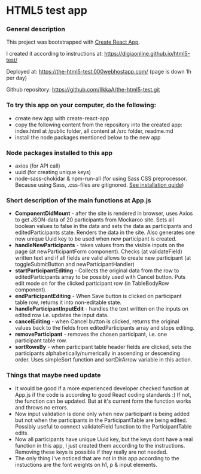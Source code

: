 # HTML5 test app

### General description
This project was bootstrapped with [Create React App](https://github.com/facebookincubator/create-react-app).

I created it according to instructions at: https://digiaonline.github.io/html5-test/

Deployed at: https://the-html5-test.000webhostapp.com/ (page is down 1h per day)

Github repository: https://github.com/IlkkaA/the-html5-test.git

### To try this app on your computer, do the following:

* create new app with create-react-app
* copy the following content from the repository into the created app: index.html at /public folder, all content at /src folder, readme.md
* install the node packages mentioned below to the new app

### Node packages installed to this app

* axios (for API call)
* uuid (for creating unique keys)
* node-sass-chokidar & npm-run-all (for using Sass CSS preprocessor. Because using Sass, .css-files are gitignored. [See installation quide](https://github.com/facebook/create-react-app/blob/master/packages/react-scripts/template/README.md#adding-a-css-preprocessor-sass-less-etc))

### Short description of the main functions at App.js

* **ComponentDidMount** - after the site is rendered in browser, uses Axios to get JSON-data of 20 participants from Mockaroo site. Sets all boolean values to false in the data and sets the data as participants and editedParticipants state. Renders the data in the site. Also generates one new unique Uuid key to be used when new participant is created.
* **handleNewParticipants** - takes values from the visible inputs on the page (at newParticipantForm component). Checks (at validateField) written text and if all fields are valid allows to create new participant (at toggleSubmitButton and newParticipantHandler)
* **startParticipantEditing** - Collects the original data from the row to editedParticipants array to be possibly used with Cancel button. Puts edit mode on for the clicked participant row (in TableBodyRow component).
* **endParticipantEditing** - When Save button is clicked on participant table row, returns it into non-editable state.
* **handleParticipantInputEdit** - handles the text written on the inputs on edited row i.e. updates the input data.
* **cancelEditing** - when Cancel button is clicked, returns the original values back to the fields from editedParticipants array and stops editing.
* **removeParticipant** - removes the chosen participant, i.e. one participant table row.
* **sortRowsBy** - when participant table header fields are clicked, sets the participants  alphabetically/numerically in ascending or descending order. Uses simpleSort function and sortDirArrow variable in this action.

### Things that maybe need update
* It would be good if a more experienced developer checked function at App.js if the code is according to good React coding standards :) If not, the function can be updated. But at it's current form the function works and throws no errors.
* Now input validation is done only when new participant is being added but not when the participants in the ParticipantTable are being edited. Possibly useful to connect validateField function to the ParticipantTable edits.
* Now all participants have unique Uuid key, but the keys dont have a real function in this app, I just created them according to the instructions. Removing these keys is possible if they really are not needed.
* The only thing I've noticed that are not in this app according to the instuctions are the font weights on h1, p & input elements.
